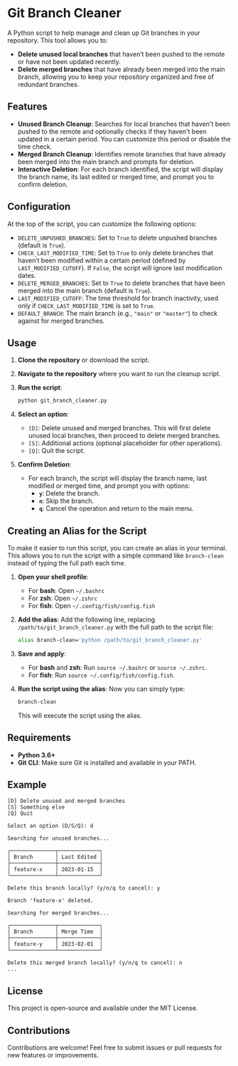
# Git Branch Cleaner

A Python script to help manage and clean up Git branches in your repository. This tool allows you to:
- **Delete unused local branches** that haven’t been pushed to the remote or have not been updated recently.
- **Delete merged branches** that have already been merged into the main branch, allowing you to keep your repository organized and free of redundant branches.

## Features

- **Unused Branch Cleanup**: Searches for local branches that haven't been pushed to the remote and optionally checks if they haven't been updated in a certain period. You can customize this period or disable the time check.
- **Merged Branch Cleanup**: Identifies remote branches that have already been merged into the main branch and prompts for deletion.
- **Interactive Deletion**: For each branch identified, the script will display the branch name, its last edited or merged time, and prompt you to confirm deletion.

## Configuration

At the top of the script, you can customize the following options:

- `DELETE_UNPUSHED_BRANCHES`: Set to `True` to delete unpushed branches (default is `True`).
- `CHECK_LAST_MODIFIED_TIME`: Set to `True` to only delete branches that haven’t been modified within a certain period (defined by `LAST_MODIFIED_CUTOFF`). If `False`, the script will ignore last modification dates.
- `DELETE_MERGED_BRANCHES`: Set to `True` to delete branches that have been merged into the main branch (default is `True`).
- `LAST_MODIFIED_CUTOFF`: The time threshold for branch inactivity, used only if `CHECK_LAST_MODIFIED_TIME` is set to `True`.
- `DEFAULT_BRANCH`: The main branch (e.g., `"main"` or `"master"`) to check against for merged branches.

## Usage

1. **Clone the repository** or download the script.
2. **Navigate to the repository** where you want to run the cleanup script.
3. **Run the script**:
    ```bash
    python git_branch_cleaner.py
    ```
4. **Select an option**:
    - `[D]`: Delete unused and merged branches. This will first delete unused local branches, then proceed to delete merged branches.
    - `[S]`: Additional actions (optional placeholder for other operations).
    - `[Q]`: Quit the script.

5. **Confirm Deletion**:
    - For each branch, the script will display the branch name, last modified or merged time, and prompt you with options:
        - **`y`**: Delete the branch.
        - **`n`**: Skip the branch.
        - **`q`**: Cancel the operation and return to the main menu.

## Creating an Alias for the Script

To make it easier to run this script, you can create an alias in your terminal. This allows you to run the script with a simple command like `branch-clean` instead of typing the full path each time.

1. **Open your shell profile**:
   - For **bash**: Open `~/.bashrc`
   - For **zsh**: Open `~/.zshrc`
   - For **fish**: Open `~/.config/fish/config.fish`

2. **Add the alias**:
   Add the following line, replacing `/path/to/git_branch_cleaner.py` with the full path to the script file:

   ```bash
   alias branch-clean='python /path/to/git_branch_cleaner.py'
   ```

3. **Save and apply**:
   - For **bash** and **zsh**: Run `source ~/.bashrc` or `source ~/.zshrc`.
   - For **fish**: Run `source ~/.config/fish/config.fish`.

4. **Run the script using the alias**:
   Now you can simply type:

   ```bash
   branch-clean
   ```

   This will execute the script using the alias.

## Requirements

- **Python 3.6+**
- **Git CLI**: Make sure Git is installed and available in your PATH.

## Example

```plaintext
[D] Delete unused and merged branches
[S] Something else
[Q] Quit

Select an option (D/S/Q): d

Searching for unused branches...

┌──────────────┬─────────────┐
│ Branch       │ Last Edited │
├──────────────┼─────────────┤
│ feature-x    │ 2023-01-15  │
└──────────────┴─────────────┘

Delete this branch locally? (y/n/q to cancel): y

Branch 'feature-x' deleted.

Searching for merged branches...

┌──────────────┬─────────────┐
│ Branch       │ Merge Time  │
├──────────────┼─────────────┤
│ feature-y    │ 2023-02-01  │
└──────────────┴─────────────┘

Delete this merged branch locally? (y/n/q to cancel): n
...
```

## License

This project is open-source and available under the MIT License.

## Contributions

Contributions are welcome! Feel free to submit issues or pull requests for new features or improvements.
